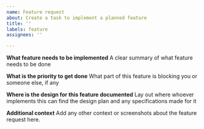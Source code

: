 ```yaml
---
name: Feature request
about: Create a task to implement a planned feature
title: ''
labels: feature
assignees: ''

---
```


**What feature needs to be implemented**
A clear summary of what feature needs to be done

**What is the priority to get done**
What part of this feature is blocking you or someone else, if any 

**Where is the design for this feature documented**
Lay out where whoever implements this can find the design plan and any specifications made for it

**Additional context**
Add any other context or screenshots about the feature request here.
